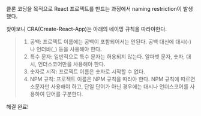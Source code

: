 <p>클론 코딩을 목적으로 React 프로젝트를 만드는 과정에서 naming restriction이 발생했다.
<img alt="" src="https://velog.velcdn.com/images/shipleaf/post/92edba75-a1de-4371-964a-57143036c89f/image.png" /></p>
<p>찾아보니 CRA(Create-React-App)는 아래의 네이밍 규칙을 따라야한다.</p>
<blockquote>
<ol>
<li>공백: 프로젝트 이름에는 공백이 포함되어서는 안된다. 공백 대신에 대시(-)나 언더바(_) 등을 사용해야 한다.</li>
<li>특수 문자: 일반적으로 특수 문자는 허용되지 않는다. 알파벳 문자, 숫자, 대시, 언더스코어만을 사용해야 한다.</li>
<li>숫자로 시작: 프로젝트 이름은 숫자로 시작할 수 없다.</li>
<li>NPM 규칙: 프로젝트 이름은 NPM 규칙을 따라야 한다. NPM 규칙에 따르면 소문자만 사용해야 하고, 단일 단어가 아닌 경우에는 대시나 언더스코어를 사용하여 단어를 구분한다.</li>
</ol>
</blockquote>
<p>해결 완료!</p>